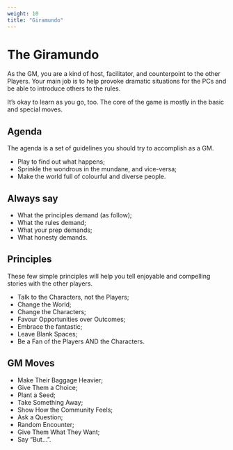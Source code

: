 ```yaml
---
weight: 10
title: "Giramundo"
---
```


# The Giramundo

As the GM, you are a kind of host, facilitator, and counterpoint to the other Players. Your main job is to help provoke dramatic situations for the PCs and be able to introduce others to the rules. 

It’s okay to learn as you go, too. The core of the game is mostly in the basic and special moves.

## Agenda

The agenda is a set of guidelines you should try to accomplish as a GM.

- Play to find out what happens;
- Sprinkle the wondrous in the mundane, and vice-versa;
- Make the world full of colourful and diverse people.

## Always say

- What the principles demand (as follow);
- What the rules demand;
- What your prep demands;
- What honesty demands.

## Principles

These few simple principles will help you tell enjoyable and compelling stories with the other players.

- Talk to the Characters, not the Players;
- Change the World;
- Change the Characters;
- Favour Opportunities over Outcomes;
- Embrace the fantastic;
- Leave Blank Spaces;
- Be a Fan of the Players AND the Characters.

## GM Moves

- Make Their Baggage Heavier;
- Give Them a Choice;
- Plant a Seed;
- Take Something Away;
- Show How the Community Feels;
- Ask a Question;
- Random Encounter;
- Give Them What They Want;
- Say “But...”.